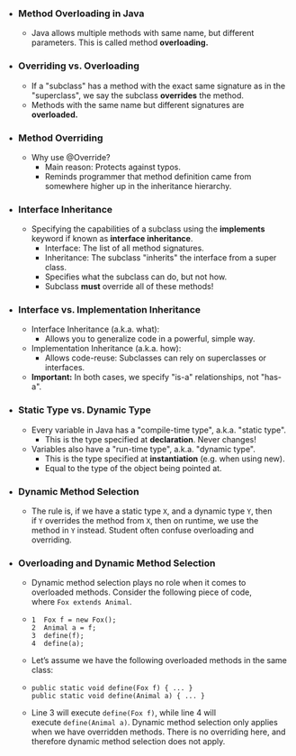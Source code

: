 - ### Method Overloading in Java
	- Java allows multiple methods with same name, but different parameters. This is called method **overloading.**
- ### Overriding vs. Overloading
	- If a "subclass" has a method with the exact same signature as in the "superclass", we say the subclass **overrides** the method.
	- Methods with the same name but different signatures are **overloaded.**
- ### Method Overriding
	- Why use @Override?
		- Main reason: Protects against typos.
		- Reminds programmer that method definition came from somewhere higher up in the inheritance hierarchy.
- ### Interface Inheritance
	- Specifying the capabilities of a subclass using the **implements** keyword if known as **interface inheritance**.
		- Interface: The list of all method signatures.
		- Inheritance: The subclass "inherits" the interface from a super class.
		- Specifies what the subclass can do, but not how.
		- Subclass **must** override all of these methods!
- ### Interface vs. Implementation Inheritance
	- Interface Inheritance (a.k.a. what):
		- Allows you to generalize code in a powerful, simple way.
	- Implementation Inheritance (a.k.a. how):
		- Allows code-reuse: Subclasses can rely on superclasses or interfaces.
	- **Important:** In both cases, we specify "is-a" relationships, not "has-a".
- ### Static Type vs. Dynamic Type
	- Every variable in Java has a "compile-time type", a.k.a. "static type".
		- This is the type specified at **declaration**. Never changes!
	- Variables also have a "run-time type", a.k.a. "dynamic type".
		- This is the type specified at **instantiation** (e.g. when using new).
		- Equal to the type of the object being pointed at.
- ### Dynamic Method Selection
	- The rule is, if we have a static type `X`, and a dynamic type `Y`, then if `Y` overrides the method from `X`, then on runtime, we use the method in `Y` instead. Student often confuse overloading and overriding.
- ### Overloading and Dynamic Method Selection
	- Dynamic method selection plays no role when it comes to overloaded methods. Consider the following piece of code, where `Fox extends Animal`.
	- ```
	  1  Fox f = new Fox();
	  2  Animal a = f;
	  3  define(f);
	  4  define(a);
	  ```
	- Let’s assume we have the following overloaded methods in the same class:
	- ```
	  public static void define(Fox f) { ... }
	  public static void define(Animal a) { ... }
	  ```
	- Line 3 will execute `define(Fox f)`, while line 4 will execute `define(Animal a)`. Dynamic method selection only applies when we have overridden methods. There is no overriding here, and therefore dynamic method selection does not apply.